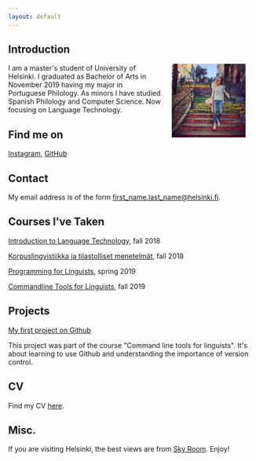 ```yaml
---
layout: default
---
```


## Introduction

<img src="assets/images/thisisme.jpg" alt="Photo" hspace="20" width="30%" align="right"/> I am a master's student of University of Helsinki. I graduated as Bachelor of Arts in November 2019 having my major in Portuguese Philology. As minors I have studied Spanish Philology and Computer Science. Now focusing on Language Technology.


## Find me on

[Instagram](https://www.instagram.com/jonsqui/?hl=fi), [GitHub](https://github.com/J0nna)

## Contact

My email address is of the form first_name.last_name@helsinki.fi. 

## Courses I've Taken

[Introduction to Language Technology](https://courses.helsinki.fi/fi/kik-405/130355898), fall 2018

[Korpuslingvistiikka ja tilastolliset menetelmät](https://courses.helsinki.fi/fi/kik-404/130365670), fall 2018

[Programming for Linguists](https://courses.helsinki.fi/fi/kik-lg208/130394640), spring 2019

[Commandline Tools for Linguists](https://courses.helsinki.fi/fi/kik-lg219/129824412), fall 2019

## Projects

[My first project on Github](https://github.com/J0nna/cmdline-course)

This project was part of the course "Command line tools for linguists". It's about learning to use Github and understanding the importance of version control.

## CV

Find my CV [here](https://www.overleaf.com/read/fbhddbnxcmkz).

## Misc. 

If you are visiting Helsinki, the best views are from [Sky Room](https://www.nordicchoicehotels.com/hotels/finland/helsinki/clarion-hotel-helsinki/our-facilities/sky-room/). Enjoy! 